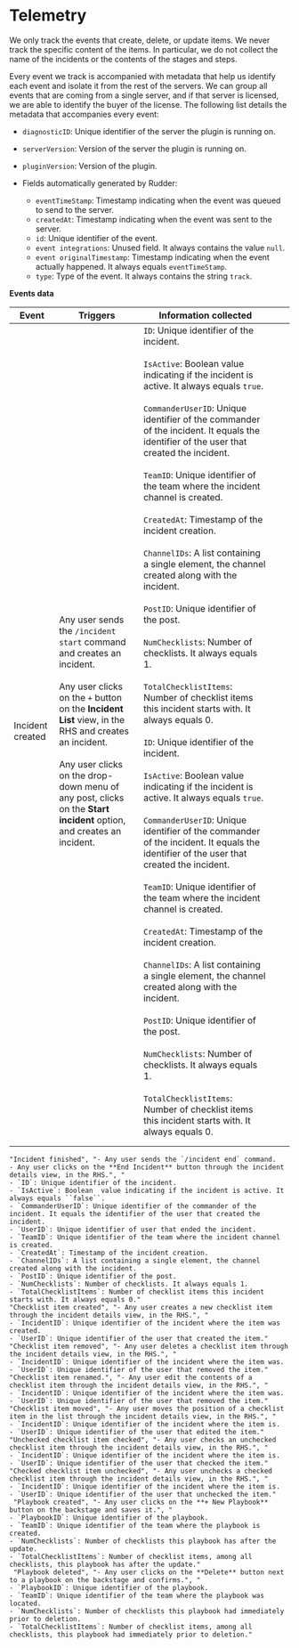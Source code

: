 # Telemetry

We only track the events that create, delete, or update items. We never track the specific content of the items. In particular, we do not collect the name of the incidents or the contents of the stages and steps.

Every event we track is accompanied with metadata that help us identify each event and isolate it from the rest of the servers. We can group all events that are coming from a single server, and if that server is licensed, we are able to identify the buyer of the license. The following list details the metadata that accompanies every event:

- `diagnosticID`: Unique identifier of the server the plugin is running on.
- `serverVersion`: Version of the server the plugin is running on.
- `pluginVersion`: Version of the plugin.

- Fields automatically generated by Rudder:

  - `eventTimeStamp`: Timestamp indicating when the event was queued to send to the server.
  - `createdAt`: Timestamp indicating when the event was sent to the server.
  - `id`: Unique identifier of the event.
  - `event integrations`: Unused field. It always contains the value `null`.
  - `event originalTimestamp`: Timestamp indicating when the event actually happened. It always equals `eventTimeStamp`.
  - `type`: Type of the event. It always contains the string `track`.

**Events data**

| Event  | Triggers   |  Information collected |   |   |
|---|---|---|---|---|
| Incident created  | Any user sends the `/incident start` command and creates an incident.</br><br> Any user clicks on the `+` button on the **Incident List** view, in the RHS and creates an incident.</br><br> Any user clicks on the drop-down menu of any post, clicks on the **Start incident** option, and creates an incident.  | `ID`: Unique identifier of the incident.</br><br> `IsActive`: Boolean  value indicating if the incident is active. It always equals `true`.</br><br>`CommanderUserID`: Unique identifier of the commander of the incident. It equals the identifier of the user that created the incident.</br><br>`TeamID`: Unique identifier of the team where the incident channel is created.</br><br>`CreatedAt`: Timestamp of the incident creation.</br><br>`ChannelIDs`: A list containing a single element, the channel created along with the incident.</br><br>`PostID`: Unique identifier of the post.</br><br>`NumChecklists`: Number of checklists. It always equals 1.</br><br>`TotalChecklistItems`: Number of checklist items this incident starts with. It always equals 0.</br><br>`ID`: Unique identifier of the incident.</br><br>`IsActive`: Boolean  value indicating if the incident is active. It always equals `true`.</br><br>`CommanderUserID`: Unique identifier of the commander of the incident. It equals the identifier of the user that created the incident.</br><br>`TeamID`: Unique identifier of the team where the incident channel is created.</br><br>`CreatedAt`: Timestamp of the incident creation.</br><br>`ChannelIDs`: A list containing a single element, the channel created along with the incident.</br><br>`PostID`: Unique identifier of the post.</br><br>`NumChecklists`: Number of checklists. It always equals 1.</br><br>`TotalChecklistItems`: Number of checklist items this incident starts with. It always equals 0. |   
|   |   |   |  
|   |   |   |   

   
    "Incident finished", "- Any user sends the `/incident end` command.
    - Any user clicks on the **End Incident** button through the incident details view, in the RHS.", "
    - `ID`: Unique identifier of the incident.
    - `IsActive`: Boolean  value indicating if the incident is active. It always equals ``false``.
    - `CommanderUserID`: Unique identifier of the commander of the incident. It equals the identifier of the user that created the incident.
    - `UserID`: Unique identifier of user that ended the incident.
    - `TeamID`: Unique identifier of the team where the incident channel is created.
    - `CreatedAt`: Timestamp of the incident creation.
    - `ChannelIDs`: A list containing a single element, the channel created along with the incident.
    - `PostID`: Unique identifier of the post.
    - `NumChecklists`: Number of checklists. It always equals 1.
    - `TotalChecklistItems`: Number of checklist items this incident starts with. It always equals 0."
    "Checklist item created", "- Any user creates a new checklist item through the incident details view, in the RHS.", "
    - `IncidentID`: Unique identifier of the incident where the item was created.
    - `UserID`: Unique identifier of the user that created the item."
    "Checklist item removed", "- Any user deletes a checklist item through the incident details view, in the RHS.", "
    - `IncidentID`: Unique identifier of the incident where the item was.
    - `UserID`: Unique identifier of the user that removed the item."
    "Checklist item renamed.", "- Any user edit the contents of a checklist item through the incident details view, in the RHS.", "
    - `IncidentID`: Unique identifier of the incident where the item was.
    - `UserID`: Unique identifier of the user that removed the item."
    "Checklist item moved", "- Any user moves the position of a checklist item in the list through the incident details view, in the RHS.", "
    - `IncidentID`: Unique identifier of the incident where the item is.
    - `UserID`: Unique identifier of the user that edited the item."
    "Unchecked checklist item checked", "- Any user checks an unchecked checklist item through the incident details view, in the RHS.", "
    - `IncidentID`: Unique identifier of the incident where the item is.
    - `UserID`: Unique identifier of the user that checked the item."
    "Checked checklist item unchecked", "- Any user unchecks a checked checklist item through the incident details view, in the RHS.", "
    - `IncidentID`: Unique identifier of the incident where the item is.
    - `UserID`: Unique identifier of the user that unchecked the item."
     "Playbook created", "- Any user clicks on the **+ New Playbook** button on the backstage and saves it.", "
    - `PlaybookID`: Unique identifier of the playbook.
    - `TeamID`: Unique identifier of the team where the playbook is created.
    - `NumChecklists`: Number of checklists this playbook has after the update.
    - `TotalChecklistItems`: Number of checklist items, among all checklists, this playbook has after the update."
     "Playbook deleted", "- Any user clicks on the **Delete** button next to a playbook on the backstage and confirms.", "
    - `PlaybookID`: Unique identifier of the playbook.
    - `TeamID`: Unique identifier of the team where the playbook was located.
    - `NumChecklists`: Number of checklists this playbook had immediately prior to deletion.
    - `TotalChecklistItems`: Number of checklist items, among all checklists, this playbook had immediately prior to deletion."

